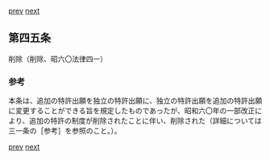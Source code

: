 [prev](/specific/markdowns/特許法/060_Mp-Ch_2-At_44.md)
[next](/specific/markdowns/特許法/062_Mp-Ch_2-At_46.md)
## 第四五条
削除（削除、昭六〇法律四一）

### 参考
本条は、追加の特許出願を独立の特許出願に、独立の特許出願を追加の特許出願に変更することができる旨を規定したものであったが、昭和六〇年の一部改正により、追加の特許の制度が削除されたことに伴い、削除された（詳細については三一条の［参考］を参照のこと。）。

[prev](/specific/markdowns/特許法/060_Mp-Ch_2-At_44.md)
[next](/specific/markdowns/特許法/062_Mp-Ch_2-At_46.md)